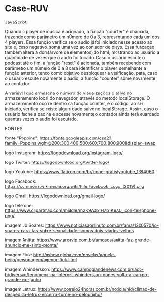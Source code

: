 # Case-RUV

JavaScript:

Quando o player de musica é acionado, a função "counter" é chamada, trazendo como parâmetro um nÚmero de 0 a 3, representando cada um dos 4 players. 
Essa função verifica se o audio já foi iniciado nesse acesso ao site e, caso negativo, soma uma vez ao contador de plays. 
Essa funcação também altera a dom(árvore de elementos) do html, mostrando ao usuário a quantidade de vezes que o audio foi tocado. 
Caso o usuário escute o podcast até o fim, a função "reset" é acionada, também recebendo com parâmetro um número de 0 a 3 para identificar o player, 
semelhante a função anterior, tendo como objetivo desbloquear a verificação, para, caso o usuario escute novamente o audio, a função "counter" some novamente ao contador.


A variável que armazena o número de visualizações é salva no armazenamento local do navegador, através do metodo localStorage. 
O armazenamento ocorre dentro da função counter, e o código, ao ser iniciado, verifica se existe algum dado salvo no localStorage. 
Assim, caso o usuário feche a pagina e acesse novamente o contador ainda terá guardado quantas vezes o audio foi escutado.

 

FONTES:

fonte "Poppins": https://fonts.googleapis.com/css2?family=Poppins:wght@200;300;400;500;600;700;800;900&display=swap

logo Instagram: https://logodownload.org/instagram-logo/

logo Twitter: https://logodownload.org/twitter-logo/

logo Youtube: https://www.flaticon.com/br/icone-gratis/youtube_1384060

logo Facebook: https://commons.wikimedia.org/wiki/File:Facebook_Logo_(2019).png

logo Gmail: https://logodownload.org/gmail-logo/

logo telefone: https://www.clipartmax.com/middle/m2K9A0b1H7b1K9A0_icon-telephone-png/

imagem Jô Soares: https://www.noticiasaominuto.com.br/fama/1300570/jo-soares-para-tas-sobre-sexualidade-somos-dois-viados-velhos

imagem Anitta: https://www.areavip.com.br/famosos/anitta-faz-grande-anuncio-me-sinto-pronta/

imagem Fiuk: http://gshow.globo.com/novelas/aquele-beijo/personagem/agenor-fiuk.html

imagem Whindersson: https://www.campograndenews.com.br/lado-b/diversao/fenomeno-na-internet-whindersson-nunes-volta-a-campo-grande-em-junho

imagem Letrux: https://www.correio24horas.com.br/noticia/nid/climao-de-despedida-letrux-encerra-turne-no-pelourinho/
